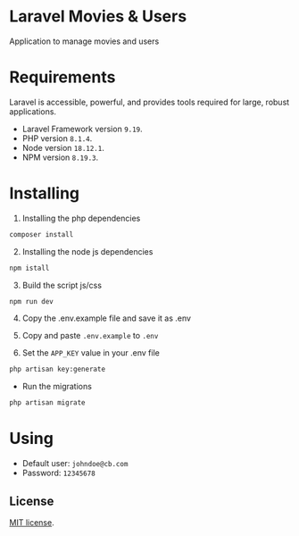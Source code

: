 # Laravel Movies & Users

Application to manage movies and users

# Requirements

Laravel is accessible, powerful, and provides tools required for large, robust applications.

- Laravel Framework version `9.19`.
- PHP version `8.1.4`.
- Node version `18.12.1`.
- NPM version `8.19.3`.

# Installing

1. Installing the php dependencies

```bash
composer install
```

2. Installing the node js dependencies

```bash
npm istall
```

3. Build the script js/css

```bash
npm run dev
```

4. Copy the .env.example file and save it as .env

5. Copy and paste `.env.example` to `.env`

6. Set the `APP_KEY` value in your .env file

```bash
php artisan key:generate
```

- Run the migrations

```bash
php artisan migrate
```


# Using

- Default user: `johndoe@cb.com`
- Password: `12345678`

## License

[MIT license](https://opensource.org/licenses/MIT).
